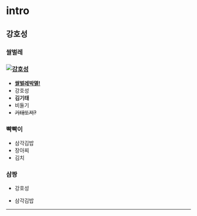 # intro
## 강호성
### 쌀벌레 
### [![강호성](http://cfile22.uf.tistory.com/image/2119DA4056001CC62CFAE1)](https://youtu.be/zhMtIXhls_8)
* **[쌀벌레박멸!](https://youtu.be/yomnddlkcYA)**
* 강호성
* **김기태**
* 비둘기
* ~~기태또져?~~
### 빡빡이
- 삼각김밥
- 장아찌
- 김치
### 삼짱
+ 강호성
* 삼각김밥
<hr/>

